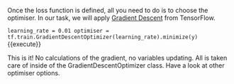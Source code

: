 Once the loss function is defined, all you need to do is to choose the optimiser. In our task, we will apply [Gradient Descent](https://www.tensorflow.org/api_docs/python/tf/train/GradientDescentOptimizer) from TensorFlow.

`learning_rate = 0.01
optimiser = tf.train.GradientDescentOptimizer(learning_rate).minimize(y)`{{execute}}

This is it! No calculations of the gradient, no variables updating. All is taken care of inside of the GradientDescentOptimizer class. Have a look at other optimiser options.

